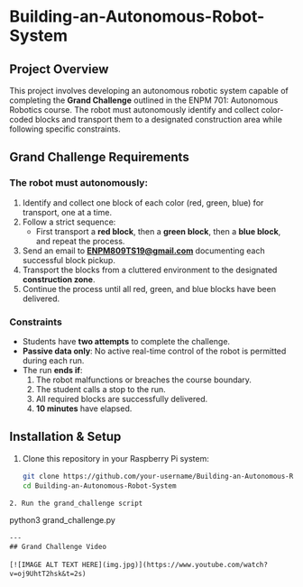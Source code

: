 # Building-an-Autonomous-Robot-System

## Project Overview
This project involves developing an autonomous robotic system capable of completing the **Grand Challenge** outlined in the ENPM 701: Autonomous Robotics course. The robot must autonomously identify and collect color-coded blocks and transport them to a designated construction area while following specific constraints.

## Grand Challenge Requirements
### The robot must autonomously:
1. Identify and collect one block of each color (red, green, blue) for transport, one at a time.
2. Follow a strict sequence:  
   - First transport a **red block**, then a **green block**, then a **blue block**, and repeat the process.
3. Send an email to **ENPM809TS19@gmail.com** documenting each successful block pickup.
4. Transport the blocks from a cluttered environment to the designated **construction zone**.
5. Continue the process until all red, green, and blue blocks have been delivered.

### Constraints
- Students have **two attempts** to complete the challenge.
- **Passive data only**: No active real-time control of the robot is permitted during each run.
- The run **ends if**:
  1. The robot malfunctions or breaches the course boundary.
  2. The student calls a stop to the run.
  3. All required blocks are successfully delivered.
  4. **10 minutes** have elapsed.

## Installation & Setup
1. Clone this repository in your Raspberry Pi system:
   ```sh
   git clone https://github.com/your-username/Building-an-Autonomous-Robot-System.git
   cd Building-an-Autonomous-Robot-System
  ```
2. Run the grand_challenge script
  ```
  python3 grand_challenge.py
  ```
---
## Grand Challenge Video

[![IMAGE ALT TEXT HERE](img.jpg)](https://www.youtube.com/watch?v=oj9UhtT2hsk&t=2s)
